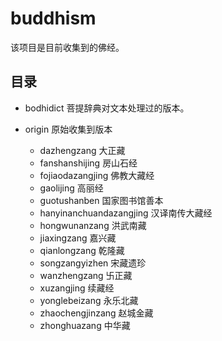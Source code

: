 # buddhism

该项目是目前收集到的佛经。

## 目录

- bodhidict 菩提辞典对文本处理过的版本。

- origin 原始收集到版本

  - dazhengzang 大正藏
  - fanshanshijing 房山石经
  - fojiaodazangjing 佛教大藏经
  - gaolijing 高丽经
  - guotushanben 国家图书馆善本
  - hanyinanchuandazangjing 汉译南传大藏经
  - hongwunanzang 洪武南藏
  - jiaxingzang 嘉兴藏
  - qianlongzang 乾隆藏
  - songzangyizhen 宋藏遗珍
  - wanzhengzang 卐正藏
  - xuzangjing 续藏经
  - yonglebeizang 永乐北藏
  - zhaochengjinzang 赵城金藏
  - zhonghuazang 中华藏
  
  